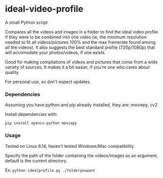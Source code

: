 # ideal-video-profile
A small Python script

Compares all the videos and images in a folder to find the ideal video profile if they were to be combined into one video (ie, the minimum resolution needed to fit all videos/pictures 100% and the max framerate found among all the videos). It also suggests the best standard profile (720p/1080p) that will accomodate your photos/videos, if one exists.

Good for making compilations of videos and pictures that come from a wide variety of sources. It makes it a bit easier, if you're one who cares about quality.

For personal use, so don't expect updates.

### Dependencies
Assuming you have python and pip already installed, they are: moviepy, cv2

Install dependencies with:

`pip install opencv-python moviepy`

### Usage

Tested on Linux 6.14, haven't tested Windows/Mac compatibility.

Specify the path of the folder containing the videos/images as an argument, default is the current directory.

Ex:
`python idealprofile.py ./folderyouwant`
